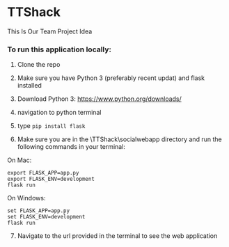 # TTShack

This Is Our Team Project Idea

### To run this application locally:

1. Clone the repo
2. Make sure you have Python 3 (preferably recent updat) and flask installed
3. Download Python 3: https://www.python.org/downloads/
4. navigation to python terminal
5. type ```pip install flask```

6. Make sure you are in the \TTShack\socialwebapp directory and run the following commands in your terminal:

On Mac:
```
export FLASK_APP=app.py
export FLASK_ENV=development
flask run
```

On Windows:
```
set FLASK_APP=app.py
set FLASK_ENV=development
flask run
```

7. Navigate to the url provided in the terminal to see the web application
